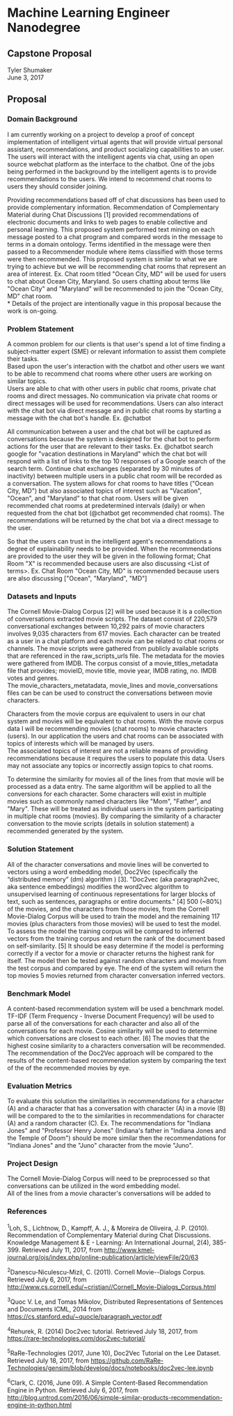# Machine Learning Engineer Nanodegree
## Capstone Proposal
Tyler Shumaker  
June 3, 2017

## Proposal

### Domain Background

I am currently working on a project to develop a proof of concept implementation of intelligent virtual agents that will provide virtual personal assistant, recommendations, 
and product socializing capabilities to an user.  The users will interact with the intelligent agents via chat, using an open source webchat platform as the interface to the chatbot. 
One of the jobs being performed in the background by the intelligent agents is to provide recommendations to the users. We intend to recommend chat rooms to users they should consider joining.  
 
Providing recommendations based off of chat discussions has been used to provide complementary information. Recommendation of Complementary Material during Chat Discussions [1] 
provided recommendations of electronic documents and links to web pages to enable collective and personal learning. This proposed system performed text mining on each message 
posted to a chat program and compared words in the message to terms in a domain ontology. Terms identified in the message were then passed to a Recommender module where items 
classified with those terms were then recommended.  This proposed system is similar to what we are trying to achieve but we will be recommending chat rooms that represent an 
area of interest.  Ex. Chat room titled "Ocean City, MD" will be used for users to chat about Ocean City, Maryland.  So users chatting about terms like "Ocean City" and "Maryland" 
will be recommended to join the "Ocean City, MD" chat room.      
 \* Details of the project are intentionally vague in this proposal because the work is on-going.       

### Problem Statement


A common problem for our clients is that user's spend a lot of time finding a subject-matter expert (SME) or relevant information to assist them complete their tasks.   
Based upon the user's interaction with the chatbot and other users we want to be able to recommend chat rooms where other users are working on similar topics.  
Users are able to chat with other users in public chat rooms, private chat rooms and direct messages.  No communication via private chat rooms or direct messages 
will be used for recommendations.  Users can also interact with the chat bot via direct message and in public chat rooms by starting a message with the chat bot's handle. Ex. @chatbot

All communication between a user and the chat bot will be captured as conversations because the system is designed for the chat bot to perform actions for the user 
that are relevant to their tasks.  Ex. @chatbot search google for "vacation destinations in Maryland" which the chat bot will respond with a list of links to the 
top 10 responses of a Google search of the search term.  Continue chat exchanges (separated by 30 minutes of inactivity) between multiple users in a public chat room 
will be recorded as a conversation.  The system allows for chat rooms to have titles ("Ocean City, MD") but also associated topics of interest such as "Vacation", "Ocean", 
and "Maryland" to that chat room.  Users will be given recommended chat rooms at predetermined intervals (daily) or when requested from the chat bot (@chatbot get recommended chat rooms). 
The recommendations will be returned by the chat bot via a direct message to the user. 

So that the users can trust in the intelligent agent's recommendations a degree of explainability needs to be provided. When the recommendations are provided to the user 
they will be given in the following format; Chat Room "X" is recommended because users are also discussing \<List of terms\>.  Ex. Chat Room "Ocean City, MD" is recommended 
because users are also discussing ["Ocean", "Maryland", "MD"] 


### Datasets and Inputs

The Cornell Movie-Dialog Corpus [2] will be used because it is a collection of conversations extracted movie scripts.  The dataset consist of 220,579 conversational exchanges 
between 10,292 pairs of movie characters involves 9,035 characters from 617 movies.  Each character can be treated as a user in a chat platform and each movie can be related 
to chat rooms or channels. The movie scripts were gathered from publicly available scripts that are referenced in the raw_scripts_urls file.  The metadata for the movies were 
gathered from IMDB.  The corpus consist of a movie_titles_metadata file that provides; movieID, movie title, movie year, IMDB rating, no. IMDB votes and genres.  
The movie_characters_metatadata, movie_lines and movie_conversations files can be can be used to construct the conversations between movie characters. 

Characters from the movie corpus are equivalent to users in our chat system and movies will be equivalent to chat rooms.  With the movie corpus data I will be recommending movies 
(chat rooms) to movie characters (users). In our application the users and chat rooms can be associated with topics of interests which will be managed by users.  
The associated topics of interest are not a reliable means of providing recommendations because it requires the users to populate this data.  Users may not associate 
any topics or incorrectly assign topics to chat rooms.  
  
To determine the similarity for movies all of the lines from that movie will be processed as a data entry.  The same algorithm will be applied to all the conversions 
for each character.  Some characters will exist in multiple movies such as commonly named characters like "Mom", "Father", and "Mary".  These will be treated as individual 
users in the system participating in multiple chat rooms (movies).   By comparing the similarity of a character conversation to the 
movie scripts (details in solution statement) a recommended generated by the system.  
 
### Solution Statement

All of the character conversations and movie lines will be converted to vectors using a word embedding model, Doc2Vec (specifically the “distributed memory” (dm) algorithm ) [3].
  "Doc2vec (aka paragraph2vec, aka sentence embeddings) modifies the word2vec algorithm to unsupervised learning of continuous representations for larger blocks of text, such as sentences, paragraphs or entire documents." [4]
 500 (~80%) of the movies, and the characters from those movies, from the Cornell Movie-Dialog Corpus will be used to train the model and the remaining 117 movies (plus
 characters from those movies) will be used to test the model.  To assess the model the training corpus will be compared to inferred vectors from the training corpus and 
  return the rank of the document based on self-similarity. [5] It should be easy determine if the model is performing correctly if a vector for a movie or character returns 
  the highest rank for itself. The model then be tested against random characters and movies from the test corpus and compared by eye.  The end of the system will return the top 
  movies 5 movies returned from character conversation inferred vectors.

<!--A content-based recommendation system will be created to provide recommend movies (chat rooms) to characters (users). 
TF-IDF (Term Frequency - Inverse Document Frequency) will be used to parse to all of the conversations for each character and also all of the conversations for each movie. 
TF-IDF will Cosine similarity will then be used to identify which characters discussing similar topics. [3]  The movies that 
the most similar characters are from will be recommended to the character predicted.-->

### Benchmark Model

<!--It maybe difficult to create a benchmark model because of processing conversational data from different movies may not result in a clear model.  
Also, dialogs between movie characters are not truthful representations of real-life conversations. They often are “too carefully polished, too rhythmically balanced, 
too self-consciously artful” (Kozloff, 2000), due to practical and artistic constraints and scriptwriting practice (McKee,1999). [4]  
A benchmark model will be created that compares Doc2Vec distributed memory algorithm, Doc2Vec distributed bag of words 
A character from a movie should return positive results for the movie which the character is from.  To create a benchmark a sample of characters from particular movies will be used. -->

A content-based recommendation system will be used a benchmark model. TF-IDF (Term Frequency - Inverse Document Frequency) will be used to parse
all of the conversations for each character and also all of the conversations for each movie. Cosine similarity will be used to determine which conversations are 
closest to each other. [6]  The movies that the highest cosine similarity to a characters conversation will be recommended.  The recommendation of the Doc2Vec approach 
will be compared to the results of the content-based recommendation system by comparing the text of the of the recommended movies by eye. 

### Evaluation Metrics

To evaluate this solution the similarities in recommendations for a character (A) and a character that has a conversation with character (A) in a movie (B) 
will be compared to the to the similarities in recommendations for character (A) and a random character (C).   Ex.  The recommendations for "Indiana Jones" and 
"Professor Henry Jones" (Indiana's father in "Indiana Jones and the Temple of Doom") should be more similar then the recommendations for "Indiana Jones" and the "Juno"
character from the movie "Juno".


### Project Design

The Cornell Movie-Dialog Corpus will need to be preprocessed so that conversations can be utilized in the word embedding model.  
All of the lines from a movie character's conversations will be added to 


<!--The first step for this project will be creating the conversations for each character from the Cornell Movie-Dialog Corpus.  All of the conversations each character 
has will then be parsed using TF-IDF that will create a matrix of unigrams, bigrams, and trigrams for each conversation.  The similarity between all conversations 
will be computed using cosine similarity.  A number of similar conversations and their scores will then be stored for each conversation.  
The similar conversations (characters from conversation and movie the conversation took place in) and scores will then be retrieved for each character.  -->


### References

<sup>1</sup>Loh, S., Lichtnow, D., Kampff, A. J., & Moreira de Oliveira, J. P. (2010). Recommendation of Complementary Material during Chat Discussions. Knowledge Management & E - Learning: An International Journal, 2(4), 385-399. Retrieved July 11, 2017, from http://www.kmel-journal.org/ojs/index.php/online-publication/article/viewFile/20/63 

<sup>2</sup>Danescu-Niculescu-Mizil, C. (2011). Cornell Movie--Dialogs Corpus. Retrieved July 6, 2017, from http://www.cs.cornell.edu/~cristian//Cornell_Movie-Dialogs_Corpus.html

<sup>3</sup>Quoc V. Le, and Tomas Mikolov, Distributed Representations of Sentences and Documents ICML, 2014 from https://cs.stanford.edu/~quocle/paragraph_vector.pdf

<sup>4</sup>Rehurek, R. (2014) Doc2vec tutorial. Retrieved July 18, 2017, from https://rare-technologies.com/doc2vec-tutorial/

<sup>5</sup>RaRe-Technologies (2017, June 10), Doc2Vec Tutorial on the Lee Dataset. Retrieved July 18, 2017, from https://github.com/RaRe-Technologies/gensim/blob/develop/docs/notebooks/doc2vec-lee.ipynb

<sup>6</sup>Clark, C. (2016, June 09). A Simple Content-Based Recommendation Engine in Python. Retrieved July 6, 2017, from http://blog.untrod.com/2016/06/simple-similar-products-recommendation-engine-in-python.html

<!-- Gensim --> 
<!--Rehurek, R., & Sojka, P. (2010). Software framework for topic modelling with large corpora. THE LREC 2010 WORKSHOP ON NEW CHALLENGES FOR NLP FRAMEWORKS, 45-50. Retrieved July 17, 2017, from http://citeseerx.ist.psu.edu/viewdoc/summary?doi=10.1.1.695.4595-->



<!--Danescu-Niculescu-Mizil, C., & Lee, L. (2011). Chameleons in imagined conversations: A new approach to understanding coordination of linguistic style in dialogs. Proceedings of the Workshop on Cognitive Modeling and Computational Linguistics, ACL.-->

<!--A. (2017, May 31). Root Mean Squared Error (RMSE). Retrieved July 6, 2017, from https://www.kaggle.com/wiki/RootMeanSquaredError-->

